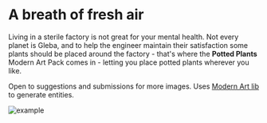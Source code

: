 # A breath of fresh air

Living in a sterile factory is not great for your mental health. Not every planet is Gleba, and to help the engineer maintain their satisfaction some plants should be placed around the factory - that's where the **Potted Plants** Modern Art Pack comes in - letting you place potted plants wherever you like.

Open to suggestions and submissions for more images. Uses [Modern Art lib](https://mods.factorio.com/mod/mklv-modern-art-lib) to generate entities.

![example](graphics/gallery/example.png)
